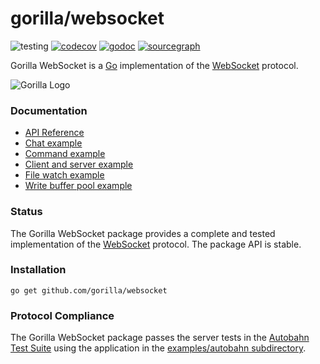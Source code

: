 # gorilla/websocket

![testing](https://github.com/gorilla/websocket/actions/workflows/test.yml/badge.svg)
[![codecov](https://codecov.io/github/gorilla/websocket/branch/main/graph/badge.svg)](https://codecov.io/github/gorilla/websocket)
[![godoc](https://godoc.org/github.com/gorilla/websocket?status.svg)](https://godoc.org/github.com/gorilla/websocket)
[![sourcegraph](https://sourcegraph.com/github.com/gorilla/websocket/-/badge.svg)](https://sourcegraph.com/github.com/gorilla/websocket?badge)

Gorilla WebSocket is a [Go](http://golang.org/) implementation of the [WebSocket](http://www.rfc-editor.org/rfc/rfc6455.txt) protocol.

![Gorilla Logo](https://github.com/gorilla/.github/assets/53367916/d92caabf-98e0-473e-bfbf-ab554ba435e5)


### Documentation

* [API Reference](https://pkg.go.dev/github.com/gorilla/websocket?tab=doc)
* [Chat example](https://github.com/gorilla/websocket/tree/main/examples/chat)
* [Command example](https://github.com/gorilla/websocket/tree/main/examples/command)
* [Client and server example](https://github.com/gorilla/websocket/tree/main/examples/echo)
* [File watch example](https://github.com/gorilla/websocket/tree/main/examples/filewatch)
* [Write buffer pool example](https://github.com/gorilla/websocket/tree/main/examples/bufferpool)

### Status

The Gorilla WebSocket package provides a complete and tested implementation of
the [WebSocket](http://www.rfc-editor.org/rfc/rfc6455.txt) protocol. The
package API is stable.

### Installation

    go get github.com/gorilla/websocket

### Protocol Compliance

The Gorilla WebSocket package passes the server tests in the [Autobahn Test
Suite](https://github.com/crossbario/autobahn-testsuite) using the application in the [examples/autobahn
subdirectory](https://github.com/gorilla/websocket/tree/main/examples/autobahn).
